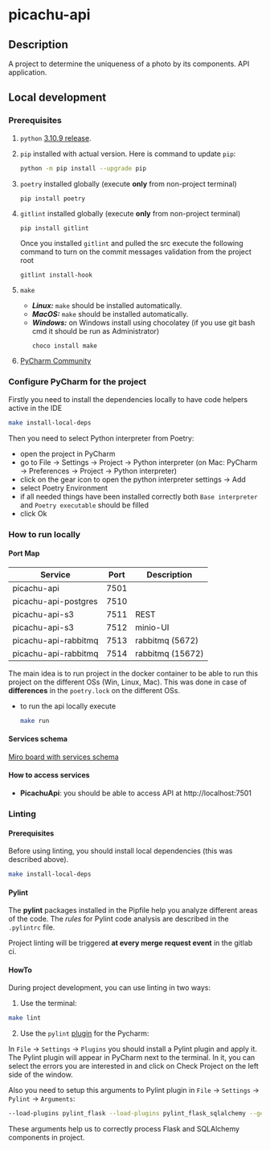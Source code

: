 # picachu-api

## Description
A project to determine the uniqueness of a photo by its components. API application.


## Local development

### Prerequisites

1. `python` [3.10.9 release](https://www.python.org/downloads).
2. `pip` installed with actual version. Here is command to update `pip`:
      ```bash
      python -m pip install --upgrade pip
      ```
3. `poetry` installed globally (execute **only** from non-project terminal)
      ```
      pip install poetry
      ```

4. `gitlint` installed globally (execute **only** from non-project terminal)
      ```
      pip install gitlint
      ```
      Once you installed `gitlint` and pulled the src execute the following command to turn on the commit messages validation from the project root
      ```
      gitlint install-hook
      ```

5. `make`
   - ***Linux:*** `make` should be installed automatically.
   - ***MacOS:*** `make` should be installed automatically.
   - ***Windows:***
     on Windows install using chocolatey (if you use git bash cmd it should be run as Administrator)
     ```bash
     choco install make
     ```
6. [PyCharm Community](https://www.jetbrains.com/pycharm/download/)

### Configure PyCharm for the project

Firstly you need to install the dependencies locally to have code helpers active in the IDE
```bash
make install-local-deps
```

Then you need to select Python interpreter from Poetry:
- open the project in PyCharm
- go to File -> Settings -> Project -> Python interpreter 
(on Mac: PyCharm -> Preferences -> Project -> Python interpreter)
- click on the gear icon to open the python interpreter settings -> Add
- select Poetry Environment
- if all needed things have been installed correctly both `Base interpreter` and `Poetry executable` should be filled
- click Ok

### How to run locally

#### Port Map

| Service                   | Port | Description      |
|---------------------------|------|------------------|
| picachu-api               | 7501 |                  |
| picachu-api-postgres      | 7510 |                  |
| picachu-api-s3            | 7511 | REST             |
| picachu-api-s3            | 7512 | minio-UI         |
| picachu-api-rabbitmq      | 7513 | rabbitmq (5672)  |
| picachu-api-rabbitmq      | 7514 | rabbitmq (15672) |

The main idea is to run project in the docker container to be able to run this project on the different OSs (Win, Linux, Mac). This was done in case of **differences** in the `poetry.lock` on the different OSs.

- to run the api locally execute
  ```bash
  make run
  ```
#### Services schema

[Miro board with services schema](https://miro.com/app/board/uXjVPpQqvIg=/?share_link_id=428114154530)

#### How to access services

- **PicachuApi**:  you should be able to access API at http://localhost:7501

### Linting

#### Prerequisites
Before using linting, you should install local dependencies (this was described above). 
```bash
make install-local-deps
```

#### Pylint
The **pylint** packages installed in the Pipfile help you analyze different areas of the code.
The *rules* for  Pylint code analysis are described in the `.pylintrc` file.
 
Project linting will be triggered **at every merge request event** in the gitlab ci.

#### HowTo
During project development, you can use linting in two ways:
1) Use the terminal:
  ```bash
  make lint
  ```

2) Use the `pylint` [plugin](https://plugins.jetbrains.com/plugin/11084-pylint) for the Pycharm:

  In `File` -> `Settings` -> `Plugins` you should install a Pylint plugin and apply it.
  The Pylint plugin will appear in PyCharm next to the terminal. In it, you can select the errors you are interested in 
  and click on Check Project on the left side of the window.

  Also you need to setup this arguments to Pylint plugin in `File` -> `Settings` -> `Pylint` -> `Arguments`:
  
  ```bash
  --load-plugins pylint_flask --load-plugins pylint_flask_sqlalchemy --generated-members=Column
  ```

  These arguments help us to correctly process Flask and SQLAlchemy components in project.
